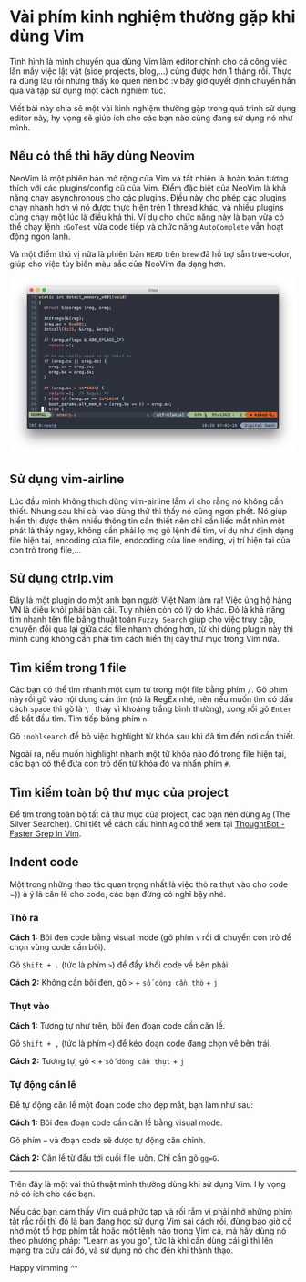 # Vài phím kinh nghiệm thường gặp khi dùng Vim

Tình hình là mình chuyển qua dùng Vim làm editor chính cho cả công việc lẫn mấy việc lặt vặt (side projects, blog,...) cũng được hơn 1 tháng rồi. Thực ra dùng lâu rồi nhưng thấy ko quen nên bỏ :v bây giờ quyết định chuyển hẳn qua và tập sử dụng một cách nghiêm túc.

Viết bài này chia sẽ một vài kinh nghiệm thường gặp trong quá trình sử dụng editor này, hy vọng sẽ giúp ích cho các bạn nào cũng đang sử dụng nó như mình.

## Nếu có thể thì hãy dùng Neovim

NeoVim là một phiên bản mở rộng của Vim và tất nhiên là hoàn toàn tương thích với các plugins/config cũ của Vim. Điểm đặc biệt của NeoVim là khả năng chạy asynchronous cho các plugins. Điều này cho phép các plugins chạy nhanh hơn vì nó được thực hiện trên 1 thread khác, và nhiều plugins cùng chạy một lúc là điều khả thi. Ví dụ cho chức năng này là bạn vừa có thể chạy lệnh `:GoTest` vừa code tiếp và chức năng `AutoComplete` vẫn hoạt động ngon lành.

Và một điểm thú vị nữa là phiên bản `HEAD` trên `brew` đã hỗ trợ sẵn true-color, giúp cho việc tùy biến màu sắc của NeoVim đa dạng hơn.

![](./img/vimtmux.png)

## Sử dụng vim-airline

Lúc đầu mình không thích dùng vim-airline lắm vì cho rằng nó không cần thiết. Nhưng sau khi cài vào dùng thử thì thấy nó cũng ngon phết. Nó giúp hiển thị được thêm nhiều thông tin cần thiết nên chỉ cần liếc mắt nhìn một phát là thấy ngay, không cần phải lọ mọ gõ lệnh để tìm, ví dụ như định dạng file hiện tại, encoding của file, endcoding của line ending, vị trí hiện tại của con trỏ trong file,...

## Sử dụng ctrlp.vim

Đây là một plugin do một anh bạn người Việt Nam làm ra! Việc ủng hộ hàng VN là điều khỏi phải bàn cãi. Tuy nhiên còn có lý do khác. Đó là khả năng tìm nhanh tên file bằng thuật toán `Fuzzy Search` giúp cho việc truy cập, chuyển đổi qua lại giữa các file nhanh chóng hơn, từ khi dùng plugin này thì mình cũng không cần phải tìm cách hiển thị cây thư mục trong Vim nữa.

## Tìm kiếm trong 1 file

Các bạn có thể tìm nhanh một cụm từ trong một file bằng phím `/`. Gõ phím này rồi gõ vào nội dung cần tìm (nó là RegEx nhé, nên nếu muốn tìm có dấu cách `space` thì gõ là `\ ` thay vì khoảng trắng bình thường), xong rồi gõ `Enter` để bắt đầu tìm. Tìm tiếp bằng phím `n`.

Gõ `:nohlsearch` để bỏ việc highlight từ khóa sau khi đã tìm đến nơi cần thiết.

Ngoài ra, nếu muốn highlight nhanh một từ khóa nào đó trong file hiện tại, các bạn có thể đưa con trỏ đến từ khóa đó và nhấn phím `#`.

## Tìm kiếm toàn bộ thư mục của project

Để tìm trong toàn bộ tất cả thư mục của project, các bạn nên dùng `Ag` (The Silver Searcher). Chi tiết về cách cấu hình `Ag` có thể xem tại [ThoughtBot - Faster Grep in Vim](https://robots.thoughtbot.com/faster-grepping-in-vim).

## Indent code

Một trong những thao tác quan trọng nhất là việc thò ra thụt vào cho code =)) à ý là căn lề cho code, các bạn đừng có nghĩ bậy nhé.

### Thò ra

**Cách 1:** Bôi đen code bằng visual mode (gõ phím `v` rồi di chuyển con trỏ để chọn vùng code cần bôi).

Gõ `Shift + .` (tức là phím `>`) để đẩy khối code về bên phải.

**Cách 2:** Không cần bôi đen, gõ `>` + `số dòng cần thò` + `j`

### Thụt vào

**Cách 1:** Tương tự như trên, bôi đen đoạn code cần căn lề.

Gõ `Shift + ,` (tức là phím `<`) để kéo đoạn code đang chọn về bên trái.

**Cách 2:** Tương tự, gõ `<` + `số dòng cần thụt` + `j`

### Tự động căn lề

Để tự động căn lề một đoạn code cho đẹp mắt, bạn làm như sau:

**Cách 1:** Bôi đen đoạn code cần căn lề bằng visual mode.

Gõ phím `=` và đoạn code sẽ được tự động căn chỉnh.

**Cách 2:** Căn lề từ đầu tới cuối file luôn. Chỉ cần gõ `gg=G`.

---

Trên đây là một vài thủ thuật mình thường dùng khi sử dụng Vim. Hy vọng nó có ích cho các bạn.

Nếu các bạn cảm thấy Vim quá phức tạp và rối rắm vì phải nhớ những phím tắt rắc rối thì đó là bạn đang học sử dụng Vim sai cách rồi, đừng bao giờ cố nhớ một tổ hợp phím tắt hoặc một lệnh nào trong Vim cả, mà hãy dùng nó theo phương pháp: "Learn as you go", tức là khi cần dùng cái gì thì lên mạng tra cứu cái đó, và sử dụng nó cho đến khi thành thạo.

Happy vimming ^^

